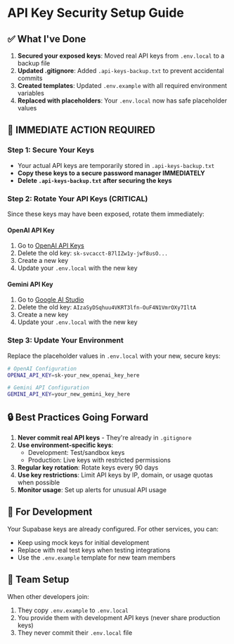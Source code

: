 # API Key Security Setup Guide

## ✅ What I've Done

1. **Secured your exposed keys**: Moved real API keys from `.env.local` to a backup file
2. **Updated .gitignore**: Added `.api-keys-backup.txt` to prevent accidental commits
3. **Created templates**: Updated `.env.example` with all required environment variables
4. **Replaced with placeholders**: Your `.env.local` now has safe placeholder values

## 🚨 IMMEDIATE ACTION REQUIRED

### Step 1: Secure Your Keys

- Your actual API keys are temporarily stored in `.api-keys-backup.txt`
- **Copy these keys to a secure password manager IMMEDIATELY**
- **Delete `.api-keys-backup.txt` after securing the keys**

### Step 2: Rotate Your API Keys (CRITICAL)

Since these keys may have been exposed, rotate them immediately:

#### OpenAI API Key

1. Go to [OpenAI API Keys](https://platform.openai.com/api-keys)
2. Delete the old key: `sk-svcacct-B7lIZw1y-jwf8usO...`
3. Create a new key
4. Update your `.env.local` with the new key

#### Gemini API Key

1. Go to [Google AI Studio](https://makersuite.google.com/app/apikey)
2. Delete the old key: `AIzaSyDSqhuu4VKRT3lfn-OuF4N1VmrOXy7IltA`
3. Create a new key
4. Update your `.env.local` with the new key

### Step 3: Update Your Environment

Replace the placeholder values in `.env.local` with your new, secure keys:

```bash
# OpenAI Configuration
OPENAI_API_KEY=sk-your_new_openai_key_here

# Gemini API Configuration
GEMINI_API_KEY=your_new_gemini_key_here
```

## 🔒 Best Practices Going Forward

1. **Never commit real API keys** - They're already in `.gitignore`
2. **Use environment-specific keys**:
   - Development: Test/sandbox keys
   - Production: Live keys with restricted permissions
3. **Regular key rotation**: Rotate keys every 90 days
4. **Use key restrictions**: Limit API keys by IP, domain, or usage quotas when possible
5. **Monitor usage**: Set up alerts for unusual API usage

## 🧪 For Development

Your Supabase keys are already configured. For other services, you can:

- Keep using mock keys for initial development
- Replace with real test keys when testing integrations
- Use the `.env.example` template for new team members

## 📝 Team Setup

When other developers join:

1. They copy `.env.example` to `.env.local`
2. You provide them with development API keys (never share production keys)
3. They never commit their `.env.local` file
